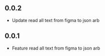 ## 0.0.2

* Update read all text from figma to json arb

## 0.0.1

* Feature read all text from figma to json arb
